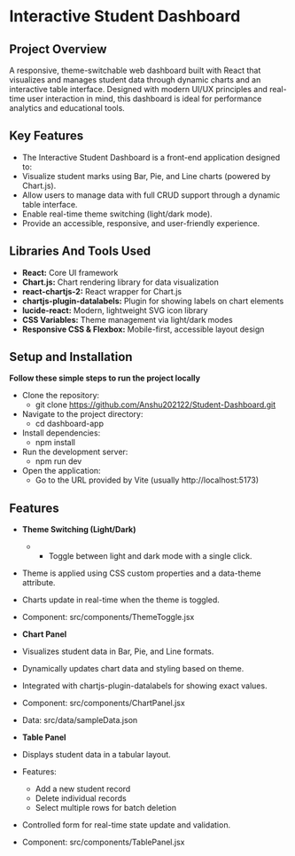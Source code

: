 # Interactive Student Dashboard

## Project Overview
A responsive, theme-switchable web dashboard built with React that visualizes and manages student data through dynamic charts and an interactive table interface. Designed with modern UI/UX principles and real-time user interaction in mind, this dashboard is ideal for performance analytics and educational tools.


## Key Features

* The Interactive Student Dashboard is a front-end application designed to:
* Visualize student marks using Bar, Pie, and Line charts (powered by Chart.js).
* Allow users to manage data with full CRUD support through a dynamic table interface.
* Enable real-time theme switching (light/dark mode).
* Provide an accessible, responsive, and user-friendly experience.


## Libraries And Tools Used

* **React:** Core UI framework
* **Chart.js:** Chart rendering library for data visualization
* **react-chartjs-2:** React wrapper for Chart.js
* **chartjs-plugin-datalabels:** Plugin for showing labels on chart elements
* **lucide-react:** Modern, lightweight SVG icon library
* **CSS Variables:** Theme management via light/dark modes
* **Responsive CSS & Flexbox:** Mobile-first, accessible layout design
    

## Setup and Installation

**Follow these simple steps to run the project locally**
* Clone the repository:
  - git clone https://github.com/Anshu202122/Student-Dashboard.git
* Navigate to the project directory:
  - cd dashboard-app
* Install dependencies:
  - npm install
* Run the development server:
  - npm run dev
* Open the application:
  - Go to the URL provided by Vite (usually http://localhost:5173)


## Features

* **Theme Switching (Light/Dark)**
  - * Toggle between light and dark mode with a single click.
* Theme is applied using CSS custom properties and a data-theme attribute.
* Charts update in real-time when the theme is toggled.
* Component: src/components/ThemeToggle.jsx

* **Chart Panel**
* Visualizes student data in Bar, Pie, and Line formats.
* Dynamically updates chart data and styling based on theme.
* Integrated with chartjs-plugin-datalabels for showing exact values.
* Component: src/components/ChartPanel.jsx
* Data: src/data/sampleData.json

* **Table Panel**
* Displays student data in a tabular layout.
* Features:
    - Add a new student record
    - Delete individual records
    - Select multiple rows for batch deletion
* Controlled form for real-time state update and validation.
* Component: src/components/TablePanel.jsx
